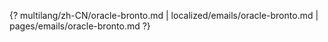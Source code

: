 {? multilang/zh-CN/oracle-bronto.md | localized/emails/oracle-bronto.md | pages/emails/oracle-bronto.md ?}
